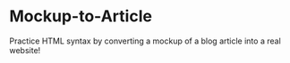 # Mockup-to-Article

Practice HTML syntax by converting a mockup of a blog article into a real website!

